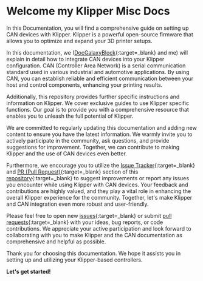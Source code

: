 # Welcome my Klipper Misc Docs

In this Documentation, you will find a comprehensive guide on setting up CAN devices with Klipper. Klipper is a powerful
open-source firmware that allows you to optimize and expand your 3D printer setups.

In this documentation, we ([DocGalaxyBlock](https://github.com/docgalaxyblock){:target=_blank} and me) will explain in
detail how to integrate CAN devices into your Klipper configuration. CAN (Controller Area Network) is a serial
communication standard used in various industrial and automotive applications. By using CAN, you can establish reliable
and efficient communication between your host and control components, enhancing your printing results.

Additionally, this repository provides further specific instructions and information on Klipper. We cover exclusive
guides to use Klipper specific functions. Our goal is to provide you with a comprehensive resource that enables you to
unleash the full potential of Klipper.

We are committed to regularly updating this documentation and adding new content to ensure you have the latest
information. We warmly invite you to actively participate in the community, ask questions, and provide suggestions for
improvement. Together, we can contribute to making Klipper and the use of CAN devices even better.

Furthermore, we encourage you to utilize the [Issue Tracker](https://github.com/meteyou/docs/issues){:target=_blank} and
[PR (Pull Request)](https://github.com/meteyou/docs/pulls){:target=_blank} section of this
[repository](https://github.com/meteyou/docs){:target=_blank} to suggest improvements or report any issues you encounter
while using Klipper with CAN devices. Your feedback and contributions are highly valued, and they play a vital role in
enhancing the overall Klipper experience for the community. Together, let's make Klipper and CAN integration even more
robust and user-friendly.

Please feel free to open new [issues](https://github.com/meteyou/docs/issues){:target=_blank} or submit
[pull requests](https://github.com/meteyou/docs/pulls){:target=_blank} with your ideas, bug reports, or code
contributions. We appreciate your active participation and look forward to collaborating with you to make Klipper and
the CAN documentation as comprehensive and helpful as possible.

Thank you for choosing this documentation. We hope it assists you in setting up and utilizing your Klipper-based
controllers.

**Let's get started!**